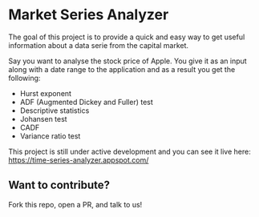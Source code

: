# Market Series Analyzer

The goal of this project is to provide a quick and easy way to get useful information about a data serie from the capital market.

Say you want to analyse the stock price of Apple. You give it as an input along with a date range to the application and as a result you get the following:

- Hurst exponent
- ADF (Augmented Dickey and Fuller) test
- Descriptive statistics
- Johansen test
- CADF
- Variance ratio test

This project is still under active development and you can see it live here:
https://time-series-analyzer.appspot.com/

## Want to contribute?

Fork this repo, open a PR, and talk to us!
